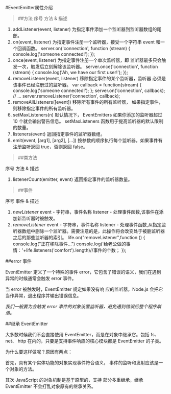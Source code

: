 #EventEmitter属性介绍
>##方法
序号	方法 & 描述
1.	addListener(event, listener) 为指定事件添加一个监听器到监听器数组的尾部。
2.	on(event, listener) 为指定事件注册一个监听器，接受一个字符串 event 和一个回调函数。
    server.on('connection', function (stream) {
      console.log('someone connected!');
    });
3.	once(event, listener) 为指定事件注册一个单次监听器，即 监听器最多只会触发一次，触发后立刻解除该监听器。
    server.once('connection', function (stream) {
      console.log('Ah, we have our first user!');
    });
4.	removeListener(event, listener) 移除指定事件的某个监听器，监听器 必须是该事件已经注册过的监听器。
    var callback = function(stream) {
      console.log('someone connected!');
    };
    server.on('connection', callback);
    // ...
    server.removeListener('connection', callback);
5.	removeAllListeners([event]) 移除所有事件的所有监听器， 如果指定事件，则移除指定事件的所有监听器。
6.	setMaxListeners(n) 默认情况下， EventEmitters 如果你添加的监听器超过 10 个就会输出警告信息。 setMaxListeners 函数用于提高监听器的默认限制的数量。
7.	listeners(event)    返回指定事件的监听器数组。
8.	emit(event, [arg1], [arg2], [...])  按参数的顺序执行每个监听器，如果事件有注册监听返回 true，否则返回 false。

>##类方法

序号	方法 & 描述
1.	listenerCount(emitter, event)   返回指定事件的监听器数量。

>##事件

序号	事件 & 描述
1.	*newListener* event - 字符串，事件名称    listener - 处理事件函数,该事件在添加新监听器时被触发。
2.	*removeListener*    event - 字符串，事件名称    listener - 处理事件函数,从指定监听器数组中删除一个监听器。需要注意的是，此操作将会改变处于被删监听器之后的那些监听器的索引。
    life.on("removeListener",function () {
        console.log("正在移除事件...")
        console.log('给老公做的事情：'+life.listeners('comfort').length)//事件的个数；
    });

##error 事件

EventEmitter 定义了一个特殊的事件 error，它包含了错误的语义，我们在遇到 异常的时候通常会触发 error 事件。

当 error 被触发时，EventEmitter 规定如果没有响 应的监听器，Node.js 会把它当作异常，退出程序并输出错误信息。

*我们一般要为会触发 error 事件的对象设置监听器，避免遇到错误后整个程序崩溃。*


##继承 EventEmitter

大多数时候我们不会直接使用 EventEmitter，而是在对象中继承它。包括 fs、net、 http 在内的，只要是支持事件响应的核心模块都是 EventEmitter 的子类。

为什么要这样做呢？原因有两点：

首先，具有某个实体功能的对象实现事件符合语义， 事件的监听和发射应该是一个对象的方法。

其次 JavaScript 的对象机制是基于原型的，支持 部分多重继承，继承 EventEmitter 不会打乱对象原有的继承关系。